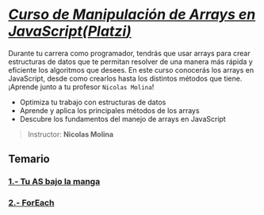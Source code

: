 # [*Curso de Manipulación de Arrays en JavaScript(**Platzi**)*](https://platzi.com/cursos/arrays/)

Durante tu carrera como programador, tendrás que usar arrays para crear estructuras de datos que te permitan resolver de una manera más rápida y eficiente los algoritmos que desees. En este curso conocerás los arrays en JavaScript, desde como crearlos hasta los distintos métodos que tiene. ¡Aprende junto a tu profesor `Nicolas Molina`!

* Optimiza tu trabajo con estructuras de datos
* Aprende y aplica los principales métodos de los arrays
* Descubre los fundamentos del manejo de arrays en JavaScript

> Instructor: **Nicolas Molina**

## Temario

### [1.- Tu AS bajo la manga](./lecciones/1.-Tu-as-bajo-la-manga.md)

### [2.- ForEach](./lecciones/2.-Foreach.md)
